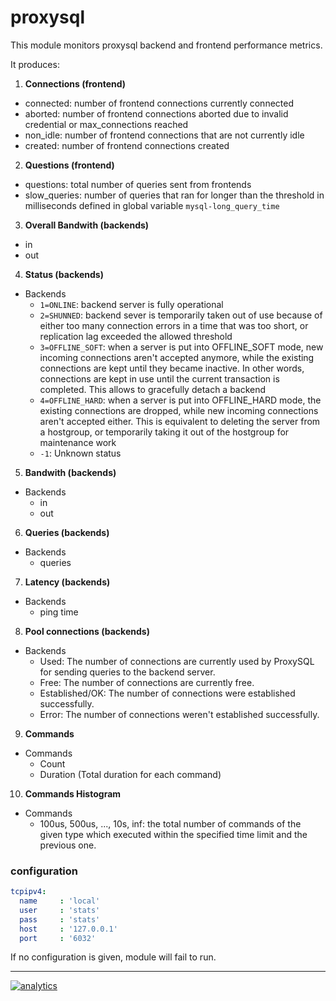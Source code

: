 # proxysql

This module monitors proxysql backend and frontend performance metrics.

It produces:

1. **Connections (frontend)**
  * connected: number of frontend connections currently connected
  * aborted: number of frontend connections aborted due to invalid credential or max_connections reached
  * non_idle: number of frontend connections that are not currently idle
  * created: number of frontend connections created
2. **Questions (frontend)**
  * questions: total number of queries sent from frontends
  * slow_queries: number of queries that ran for longer than the threshold in milliseconds defined in global variable `mysql-long_query_time`
3. **Overall Bandwith (backends)**
  * in
  * out
4. **Status (backends)**
  * Backends
    * `1=ONLINE`: backend server is fully operational
    * `2=SHUNNED`: backend sever is temporarily taken out of use because of either too many connection errors in a time that was too short, or replication lag exceeded the allowed threshold
    * `3=OFFLINE_SOFT`: when a server is put into OFFLINE_SOFT mode, new incoming connections aren't accepted anymore, while the existing connections are kept until they became inactive. In other words, connections are kept in use until the current transaction is completed. This allows to gracefully detach a backend
    * `4=OFFLINE_HARD`: when a server is put into OFFLINE_HARD mode, the existing connections are dropped, while new incoming connections aren't accepted either. This is equivalent to deleting the server from a hostgroup, or temporarily taking it out of the hostgroup for maintenance work
    * `-1`: Unknown status
5. **Bandwith (backends)**
  * Backends
    * in
    * out
6. **Queries (backends)**
  * Backends
    * queries
7. **Latency (backends)**
  * Backends
    * ping time
8. **Pool connections (backends)**
  * Backends
    * Used: The number of connections are currently used by ProxySQL for sending queries to the backend server.
    * Free: The number of connections are currently free.
    * Established/OK: The number of connections were established successfully.
    * Error: The number of connections weren't established successfully.
9. **Commands**
  * Commands
    * Count
    * Duration (Total duration for each command)
10. **Commands Histogram**
  * Commands
    * 100us, 500us, ..., 10s, inf: the total number of commands of the given type which executed within the specified time limit and the previous one.

### configuration

```yaml
tcpipv4:
  name     : 'local'
  user     : 'stats'
  pass     : 'stats'
  host     : '127.0.0.1'
  port     : '6032'
```

If no configuration is given, module will fail to run.

---

[![analytics](https://www.google-analytics.com/collect?v=1&aip=1&t=pageview&_s=1&ds=github&dr=https%3A%2F%2Fgithub.com%2Fnetdata%2Fnetdata&dl=https%3A%2F%2Fmy-netdata.io%2Fgithub%2Fcollectors%2Fpython.d.plugin%2Fproxysql%2FREADME&_u=MAC~&cid=5792dfd7-8dc4-476b-af31-da2fdb9f93d2&tid=UA-64295674-3)]()
